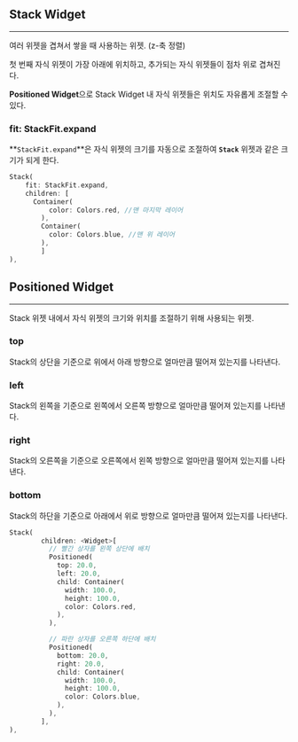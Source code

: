 ## Stack Widget

---

여러 위젯을 겹쳐서 쌓을 때 사용하는 위젯. (z-축 정렬)

첫 번째 자식 위젯이 가장 아래에 위치하고, 추가되는 자식 위젯들이 점차 위로 겹쳐진다.

**Positioned Widget**으로 Stack Widget 내 자식 위젯들은 위치도 자유롭게 조절할 수 있다.

### fit: StackFit.expand

**`StackFit.expand`**은 자식 위젯의 크기를 자동으로 조절하여 **`Stack`** 위젯과 같은 크기가 되게 한다.

```dart
Stack(
    fit: StackFit.expand,
    children: [
      Container(
	      color: Colors.red, //맨 마지막 레이어
	    ),
	    Container(
	      color: Colors.blue, //맨 위 레이어
	    ),
		]
),
```

## Positioned Widget

---

Stack 위젯 내에서 자식 위젯의 크기와 위치를 조절하기 위해 사용되는 위젯.

### top

Stack의 상단을 기준으로 위에서 아래 방향으로 얼마만큼 떨어져 있는지를 나타낸다.

### left

Stack의 왼쪽을 기준으로 왼쪽에서 오른쪽 방향으로 얼마만큼 떨어져 있는지를 나타낸다.

### right

Stack의 오른쪽을 기준으로 오른쪽에서 왼쪽 방향으로 얼마만큼 떨어져 있는지를 나타낸다.

### bottom

Stack의 하단을 기준으로 아래에서 위로 방향으로 얼마만큼 떨어져 있는지를 나타낸다.

```dart
Stack(
        children: <Widget>[
          // 빨간 상자를 왼쪽 상단에 배치
          Positioned(
            top: 20.0,
            left: 20.0,
            child: Container(
              width: 100.0,
              height: 100.0,
              color: Colors.red,
            ),
          ),

          // 파란 상자를 오른쪽 하단에 배치
          Positioned(
            bottom: 20.0,
            right: 20.0,
            child: Container(
              width: 100.0,
              height: 100.0,
              color: Colors.blue,
            ),
          ),
        ],
),
```
